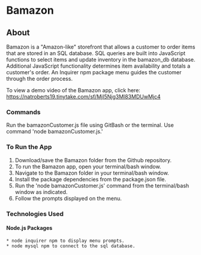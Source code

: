 # Bamazon

## About
Bamazon is a "Amazon-like" storefront that allows a customer to order items that are stored in an SQL database. SQL queries are built into JavaScript functions to select items and update inventory in the bamazon_db database. Additional JavaScript functionality determines item availability and totals a customer's order. An Inquirer npm package menu guides the customer through the order process.

To view a demo video of the Bamazon app, click here: https://natroberts19.tinytake.com/sf/MjI5Njg3Ml83MDUwMjc4 

### Commands
Run the bamazonCustomer.js file using GitBash or the terminal. Use command 'node bamazonCustomer.js.'

### To Run the App
1.	Download/save the Bamazon folder from the Github repository.
2.  To run the Bamazon app, open your terminal/bash window.
3.  Navigate to the Bamazon folder in your terminal/bash window.
4.  Install the package dependencies from the package.json file.
5.  Run the 'node bamazonCustomer.js' command from the terminal/bash window as indicated.
6.  Follow the prompts displayed on the menu.

### Technologies Used
#### Node.js Packages
    * node inquirer npm to display menu prompts.
    * node mysql npm to connect to the sql database.